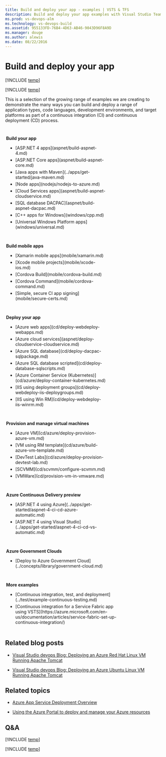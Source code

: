 ```yaml
---
title: Build and deploy your app - examples | VSTS & TFS 
description: Build and deploy your app examples with Visual Studio Team Services and Team Foundation Server
ms.prod: vs-devops-alm
ms.technology: vs-devops-build
ms.assetid: 955133FD-76B4-4D63-AB46-9043D96F8A9D
ms.manager: douge
ms.author: alewis
ms.date: 08/22/2016
---
```


# Build and deploy your app

[!INCLUDE [temp](../_shared/version.md)]

[!INCLUDE [temp](../_shared/ci-cd-newbies.md)]

This is a selection of the growing range of examples we are creating
to demonstrate the many ways you can build and deploy
a range of application types, code languages, development
environments, and target platforms as part of a
continuous integration (CI) and continuous deployment (CD) process.

<div style="float:left;width:325px;margin:3px">
<p style="font-weight:bold;padding-top:10px">Build your app</p>
<ul style="padding-left:30px">
 <li style="margin-bottom:5px">[ASP.NET 4 apps](aspnet/build-aspnet-4.md)</li>
 <li style="margin-bottom:5px">[ASP.NET Core apps](aspnet/build-aspnet-core.md)</li>
 <li style="margin-bottom:5px">[Java apps with Maven](../apps/get-started/java-maven.md)</li>
 <li style="margin-bottom:5px">[Node apps](nodejs/nodejs-to-azure.md)</li>
 <li style="margin-bottom:5px">[Cloud Services apps](aspnet/build-aspnet-cloudservice.md)</li>
 <li style="margin-bottom:5px">[SQL database DACPAC](aspnet/build-aspnet-dacpac.md)</li>
 <li style="margin-bottom:5px">[C++ apps for Windows](windows/cpp.md)</li>
 <li style="margin-bottom:5px">[Universal Windows Platform apps](windows/universal.md)</li>
</ul>
</div>

<div style="float:left;width:325px;margin:3px">
<p style="font-weight:bold;padding-top:10px">Build mobile apps</p>
<ul style="padding-left:30px">
 <li style="margin-bottom:5px">[Xamarin mobile apps](mobile/xamarin.md)</li>
 <li style="margin-bottom:5px">[Xcode mobile projects](mobile/xcode-ios.md)</li>
 <li style="margin-bottom:5px">[Cordova Build](mobile/cordova-build.md)</li>
 <li style="margin-bottom:5px">[Cordova Command](mobile/cordova-command.md)</li>
 <li style="margin-bottom:5px">[Simple, secure CI app signing](mobile/secure-certs.md)</li>
</ul>
</div>

<div style="clear:left"></div>

<div style="float:left;width:325px;margin:3px">
<p style="font-weight:bold;padding-top:10px">Deploy your app</p>
<ul style="padding-left:30px">
 <li style="margin-bottom:5px">[Azure web apps](cd/deploy-webdeploy-webapps.md)</li>
 <li style="margin-bottom:5px">[Azure cloud services](aspnet/deploy-cloudservice-cloudservice.md)</li>
 <li style="margin-bottom:5px">[Azure SQL database](cd/deploy-dacpac-sqlpackage.md)</li>
 <li style="margin-bottom:5px">[Azure SQL database scripted](cd/deploy-database-sqlscripts.md)</li>
 <li style="margin-bottom:5px">[Azure Container Service (Kubernetes)](cd/azure/deploy-container-kubernetes.md)</li>
 <li style="margin-bottom:5px">[IIS using deployment groups](cd/deploy-webdeploy-iis-deploygroups.md)</li>
 <li style="margin-bottom:5px">[IIS using Win RM](cd/deploy-webdeploy-iis-winrm.md)</li>
</ul>
</div>

<div style="float:left;width:325px;margin:3px">
<p style="font-weight:bold;padding-top:10px;">Provision and manage virtual machines</p>
<ul style="padding-left:30px">
<li style="margin-bottom:5px">[Azure VM](cd/azure/deploy-provision-azure-vm.md)</li>
<li style="margin-bottom:5px">[VM using RM template](cd/azure/build-azure-vm-template.md)</li>
<li style="margin-bottom:5px">[DevTest Labs](cd/azure/deploy-provision-devtest-lab.md)</li>
<li style="margin-bottom:5px">[SCVMM](cd/scvmm/configure-scvmm.md)</li>
<li style="margin-bottom:5px">[VMWare](cd/provision-vm-in-vmware.md)</li>
</ul>
</div>

<div style="clear:left"></div>

<div style="float:left;width:325px;margin:3px">
<p style="font-weight:bold;padding-top:10px">Azure Continuous Delivery preview</p>
<ul style="padding-left:30px">
 <li style="margin-bottom:5px">[ASP.NET 4 using Azure](../apps/get-started/aspnet-4-ci-cd-azure-automatic.md)</li>
 <li style="margin-bottom:5px">[ASP.NET 4 using Visual Studio](../apps/get-started/aspnet-4-ci-cd-vs-automatic.md)</li>
</ul>
</div>

<div style="float:left;width:325px;margin:3px">
<p style="font-weight:bold;padding-top:10px">Azure Government Clouds</p>
<ul style="padding-left:30px">
 <li style="margin-bottom:5px">[Deploy to Azure Government Cloud](../concepts/library/government-cloud.md)</li>
</ul>
</div>

<div style="clear:left"></div>

<div style="float:left;width:370px;margin:3px">
<p style="font-weight:bold;padding-top:10px">More examples</p>
<ul style="padding-left:30px">
 <li style="margin-bottom:5px">[Continuous integration, test, and deployment](../test/example-continuous-testing.md)</li>
 <li style="margin-bottom:5px">[Continuous integration for a Service Fabric app using VSTS](https://azure.microsoft.com/en-us/documentation/articles/service-fabric-set-up-continuous-integration/)</li>
</ul>
</div>

<div style="clear:left"></div>

## Related blog posts

* [Visual Studio devops Blog: Deploying an Azure Red Hat Linux VM Running Apache Tomcat](https://blogs.msdn.microsoft.com/visualstudioalm/2016/08/18/deploying-an-azure-red-hat-linux-vm-running-apache-tomcat-for-use-with-visual-studio-team-services-and-team-foundation-server)

* [Visual Studio devops Blog: Deploying an Azure Ubuntu Linux VM Running Apache Tomcat ](https://blogs.msdn.microsoft.com/visualstudioalm/2016/08/18/deploying-an-azure-ubuntu-linux-vm-running-apache-tomcat-for-use-with-visual-studio-team-services-and-team-foundation-server)

## Related topics

* [Azure App Service Deployment Overview](https://azure.microsoft.com/documentation/articles/app-service-deployment-readme/)

* [Using the Azure Portal to deploy and manage your Azure resources](https://azure.microsoft.com/en-gb/documentation/articles/resource-group-portal/)

## Q&A

<!-- BEGINSECTION class="md-qanda" -->

[!INCLUDE [temp](../_shared/qa-agents.md)]

[!INCLUDE [temp](../_shared/qa-versions.md)]

<!-- ENDSECTION -->
